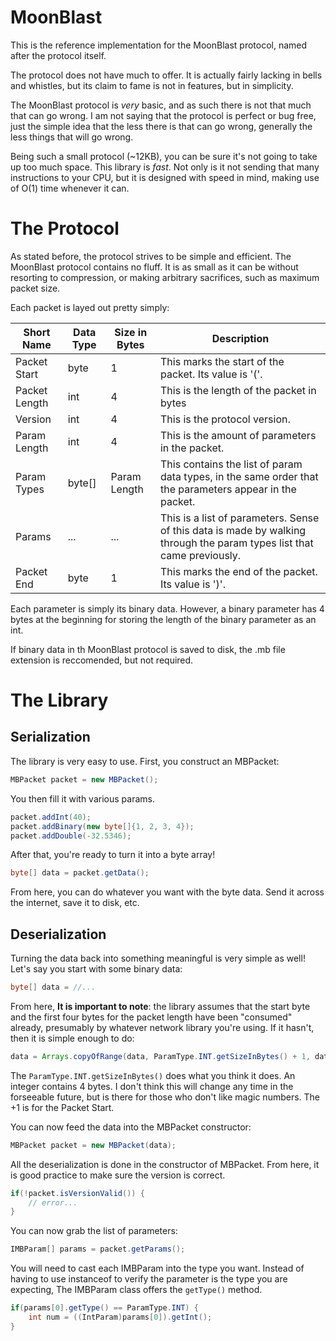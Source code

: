 # MoonBlast
This is the reference implementation for the MoonBlast protocol, named after the 
protocol itself.

The protocol does not have much to offer. It is actually fairly lacking in bells 
and whistles, but its claim to fame is not in features, but in simplicity.

The MoonBlast protocol is *very* basic, and as such there is not that much
that can go wrong. I am not saying that the protocol is perfect or bug free,
just the simple idea that the less there is that can go wrong, generally the
less things that will go wrong.

Being such a small protocol (~12KB), you can be sure it's not going to take up
too much space. This library is *fast*. Not only is it not sending that many
instructions to your CPU, but it is designed with speed in mind, making use
of O(1) time whenever it can. 

# The Protocol
As stated before, the protocol strives to be simple and efficient. 
The MoonBlast protocol contains no fluff. It is as small as it can be without
resorting to compression, or making arbitrary sacrifices, such as maximum
packet size.

Each packet is layed out pretty simply:

| Short Name    | Data Type        | Size in Bytes  | Description  |
| ----------    | -------------    | -------------  | ----- |
| Packet Start  | byte             | 1              | This marks the start of the packet. Its value is '('.  |
| Packet Length | int              | 4              | This is the length of the packet in bytes |
| Version       | int              | 4              | This is the protocol version. |
| Param Length  | int              | 4              | This is the amount of parameters in the packet. |
| Param Types   | byte[]           | Param Length   | This contains the list of param data types, in the same order that the parameters appear in the packet. |
| Params        | ...              | ...            | This is a list of parameters. Sense of this data is made by walking through the param types list that came previously. |
| Packet End    | byte             | 1              | This marks the end of the packet. Its value is ')'. |

Each parameter is simply its binary data. However, a binary parameter has 4 bytes at the beginning for storing the length of the binary parameter as an int.

If binary data in th MoonBlast protocol is saved to disk, the .mb file extension is reccomended, but not required.

# The Library
## Serialization
The library is very easy to use. First, you construct an MBPacket:
```java
MBPacket packet = new MBPacket();
```
You then fill it with various params.
```java
packet.addInt(40);
packet.addBinary(new byte[]{1, 2, 3, 4});
packet.addDouble(-32.5346);
```
After that, you're ready to turn it into a byte array!
```java
byte[] data = packet.getData();
```
From here, you can do whatever you want with the byte data. Send it across the internet, save it to disk, etc.
## Deserialization
Turning the data back into something meaningful is very simple as well!
Let's say you start with some binary data:
```java
byte[] data = //...
```
From here, **It is important to note**: the library assumes that the start byte and the first four bytes for the packet length
have been "consumed" already, presumably by whatever network library you're using. If it hasn't, then it is simple enough to do:
```java
data = Arrays.copyOfRange(data, ParamType.INT.getSizeInBytes() + 1, data.length);
```
The ```ParamType.INT.getSizeInBytes()``` does what you think it does. An integer contains 4 bytes. I don't think this will
change any time in the forseeable future, but is there for those who don't like magic numbers. The +1 is for the Packet Start.

You can now feed the data into the MBPacket constructor:
```java
MBPacket packet = new MBPacket(data);
```
All the deserialization is done in the constructor of MBPacket. From here, it is good practice to make sure the version is correct.
```java
if(!packet.isVersionValid()) {
    // error...
}
```
You can now grab the list of parameters:
```java
IMBParam[] params = packet.getParams();
```
You will need to cast each IMBParam into the type you want. Instead of having to use instanceof to verify the parameter
is the type you are expecting, The IMBParam class offers the `getType()` method.
```java
if(params[0].getType() == ParamType.INT) {
    int num = ((IntParam)params[0]).getInt();
}
```